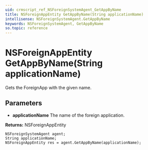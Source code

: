 ```yaml
---
uid: crmscript_ref_NSForeignSystemAgent_GetAppByName
title: NSForeignAppEntity GetAppByName(String applicationName)
intellisense: NSForeignSystemAgent.GetAppByName
keywords: NSForeignSystemAgent, GetAppByName
so.topic: reference
---
```


# NSForeignAppEntity GetAppByName(String applicationName)

Gets the ForeignApp with the given name.

## Parameters

* **applicationName** The name of the foreign application.

**Returns:** NSForeignAppEntity

```crmscript
NSForeignSystemAgent agent;
String applicationName;
NSForeignAppEntity res = agent.GetAppByName(applicationName);
```

